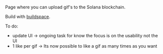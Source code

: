 Page where you can upload gif's to the Solana blockchain.

Build with [buildspace](https://buildspace.so/).

To do:

- update UI -> ongoing task for know the focus is on the usability not the UI
- 1 like per gif -> Its now possible to like a gif as many times as you want

